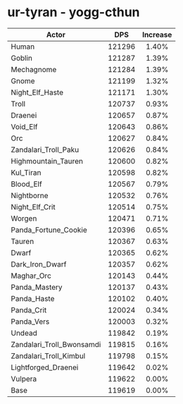 # ur-tyran - yogg-cthun
| Actor | DPS | Increase |
|---|:---:|:---:|
|Human|121296|1.40%|
|Goblin|121287|1.39%|
|Mechagnome|121284|1.39%|
|Gnome|121199|1.32%|
|Night_Elf_Haste|121171|1.30%|
|Troll|120737|0.93%|
|Draenei|120657|0.87%|
|Void_Elf|120643|0.86%|
|Orc|120627|0.84%|
|Zandalari_Troll_Paku|120626|0.84%|
|Highmountain_Tauren|120600|0.82%|
|Kul_Tiran|120598|0.82%|
|Blood_Elf|120567|0.79%|
|Nightborne|120532|0.76%|
|Night_Elf_Crit|120514|0.75%|
|Worgen|120471|0.71%|
|Panda_Fortune_Cookie|120396|0.65%|
|Tauren|120367|0.63%|
|Dwarf|120365|0.62%|
|Dark_Iron_Dwarf|120357|0.62%|
|Maghar_Orc|120143|0.44%|
|Panda_Mastery|120137|0.43%|
|Panda_Haste|120102|0.40%|
|Panda_Crit|120024|0.34%|
|Panda_Vers|120003|0.32%|
|Undead|119842|0.19%|
|Zandalari_Troll_Bwonsamdi|119815|0.16%|
|Zandalari_Troll_Kimbul|119798|0.15%|
|Lightforged_Draenei|119642|0.02%|
|Vulpera|119622|0.00%|
|Base|119619|0.00%|
